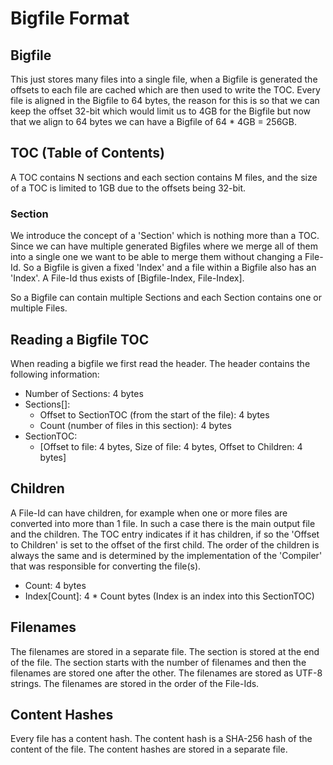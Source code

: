 # Bigfile Format

## Bigfile

This just stores many files into a single file, when a Bigfile is generated the offsets to each file are cached which are then used to write the TOC.
Every file is aligned in the Bigfile to 64 bytes, the reason for this is so that we can keep the offset 32-bit which would limit us to 4GB for the Bigfile but now that we align to 64 bytes we can have a Bigfile of 64 * 4GB = 256GB.

## TOC (Table of Contents)

A TOC contains N sections and each section contains M files, and the size of a TOC is limited to 1GB due to the offsets being 32-bit.

### Section

We introduce the concept of a 'Section' which is nothing more than a TOC. Since we can have multiple generated Bigfiles where we merge all of them into a single one we want to be able to merge them without changing a File-Id. So a Bigfile is given a fixed 'Index' and a file within a Bigfile also has an 'Index'. A File-Id thus exists of [Bigfile-Index, File-Index].

So a Bigfile can contain multiple Sections and each Section contains one or multiple Files. 

## Reading a Bigfile TOC

When reading a bigfile we first read the header. The header contains the following information:

- Number of Sections: 4 bytes
- Sections[]:
  - Offset to SectionTOC (from the start of the file): 4 bytes
  - Count (number of files in this section): 4 bytes
- SectionTOC:
  - [Offset to file: 4 bytes, Size of file: 4 bytes, Offset to Children: 4 bytes]

## Children

A File-Id can have children, for example when one or more files are converted into more than 1 file. In such a case there is the main output file and the children. The TOC entry indicates if it has children, if so the 'Offset to Children' is set to the offset of the first child. The order of the children is always the same and is determined by the implementation of the 'Compiler' that was responsible for converting the file(s).

- Count: 4 bytes
- Index[Count]: 4 * Count bytes  (Index is an index into this SectionTOC)

## Filenames

The filenames are stored in a separate file. The section is stored at the end of the file. The section starts with the number of filenames and then the filenames are stored one after the other. The filenames are stored as UTF-8 strings. The filenames are stored in the order of the File-Ids.


## Content Hashes

Every file has a content hash. The content hash is a SHA-256 hash of the content of the file. The content hashes are stored in a separate file.
